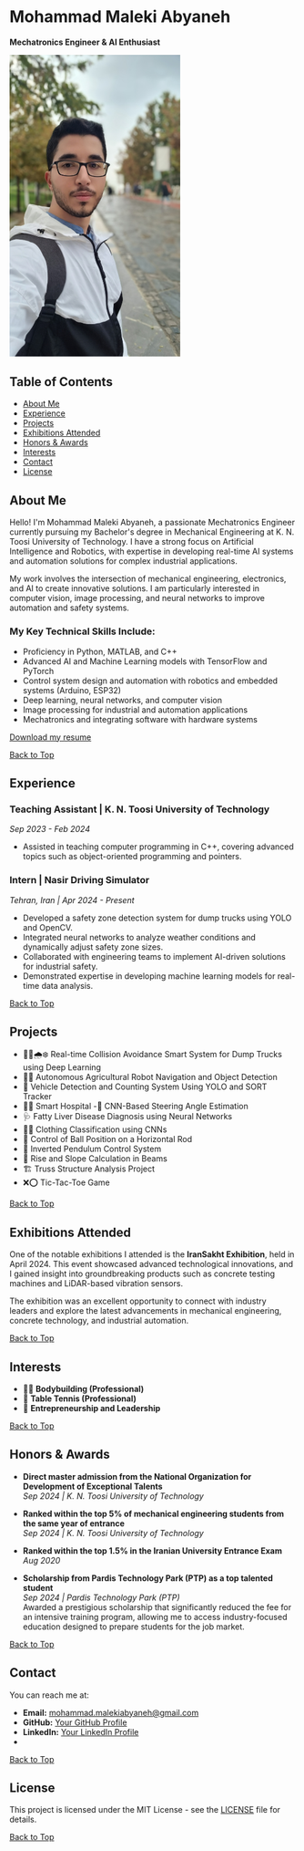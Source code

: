 # Mohammad Maleki Abyaneh
**Mechatronics Engineer & AI Enthusiast**

<img src="https://github.com/Abyaneh/MohammadMaleki/blob/main/photos/Personal_photo1.jpg" alt="Personal_Picture" width="300"/>

## Table of Contents
- [About Me](#about-me)
- [Experience](#experience)
- [Projects](#projects)
- [Exhibitions Attended](#exhibitions-attended)
- [Honors & Awards](#honors--awards)
- [Interests](#interests)
- [Contact](#contact)
- [License](#license)

## About Me
Hello! I'm Mohammad Maleki Abyaneh, a passionate Mechatronics Engineer currently pursuing my Bachelor's degree in Mechanical Engineering at K. N. Toosi University of Technology. I have a strong focus on Artificial Intelligence and Robotics, with expertise in developing real-time AI systems and automation solutions for complex industrial applications.

My work involves the intersection of mechanical engineering, electronics, and AI to create innovative solutions. I am particularly interested in computer vision, image processing, and neural networks to improve automation and safety systems.

### My Key Technical Skills Include:
- Proficiency in Python, MATLAB, and C++
- Advanced AI and Machine Learning models with TensorFlow and PyTorch
- Control system design and automation with robotics and embedded systems (Arduino, ESP32)
- Deep learning, neural networks, and computer vision
- Image processing for industrial and automation applications
- Mechatronics and integrating software with hardware systems

[Download my resume](link_to_your_resume) <!-- Replace with the actual link to your resume -->

[Back to Top](#table-of-contents)

## Experience
### Teaching Assistant | K. N. Toosi University of Technology
*Sep 2023 - Feb 2024*
- Assisted in teaching computer programming in C++, covering advanced topics such as object-oriented programming and pointers.

### Intern | Nasir Driving Simulator
*Tehran, Iran | Apr 2024 - Present*
- Developed a safety zone detection system for dump trucks using YOLO and OpenCV.
- Integrated neural networks to analyze weather conditions and dynamically adjust safety zone sizes.
- Collaborated with engineering teams to implement AI-driven solutions for industrial safety.
- Demonstrated expertise in developing machine learning models for real-time data analysis.

[Back to Top](#table-of-contents)

## Projects
- 🚜🔴🌧❄ Real-time Collision Avoidance Smart System for Dump Trucks using Deep Learning
- 🤖🍌 Autonomous Agricultural Robot Navigation and Object Detection
- 🚗 Vehicle Detection and Counting System Using YOLO and SORT Tracker
- 🤖🏨 Smart Hospital
-🚗 CNN-Based Steering Angle Estimation
- 🩺 Fatty Liver Disease Diagnosis using Neural Networks
- 👗👖 Clothing Classification using CNNs
- 🎱 Control of Ball Position on a Horizontal Rod
- 🎯 Inverted Pendulum Control System
- 📐 Rise and Slope Calculation in Beams
- 🏗 Truss Structure Analysis Project
- ❌⭕ Tic-Tac-Toe Game

[Back to Top](#table-of-contents)

## Exhibitions Attended
One of the notable exhibitions I attended is the **IranSakht Exhibition**, held in April 2024. This event showcased advanced technological innovations, and I gained insight into groundbreaking products such as concrete testing machines and LiDAR-based vibration sensors.

The exhibition was an excellent opportunity to connect with industry leaders and explore the latest advancements in mechanical engineering, concrete technology, and industrial automation.

[Back to Top](#table-of-contents)

## Interests
- 🏋️‍♂️ **Bodybuilding (Professional)**
- 🏓 **Table Tennis (Professional)**
- 🚀 **Entrepreneurship and Leadership**

[Back to Top](#table-of-contents)

## Honors & Awards
- **Direct master admission from the National Organization for Development of Exceptional Talents**  
  *Sep 2024 | K. N. Toosi University of Technology*

- **Ranked within the top 5% of mechanical engineering students from the same year of entrance**  
  *Sep 2024 | K. N. Toosi University of Technology*

- **Ranked within the top 1.5% in the Iranian University Entrance Exam**  
  *Aug 2020*

- **Scholarship from Pardis Technology Park (PTP) as a top talented student**  
  *Sep 2024 | Pardis Technology Park (PTP)*  
  Awarded a prestigious scholarship that significantly reduced the fee for an intensive training program, allowing me to access industry-focused education designed to prepare students for the job market.

[Back to Top](#table-of-contents)

## Contact
You can reach me at:
- **Email:** [mohammad.malekiabyaneh@gmail.com](mailto:mohammad.malekiabyaneh@gmail.com)
- **GitHub:** [Your GitHub Profile](https://github.com/Abyaneh) <!-- Replace with your GitHub profile link -->
- **LinkedIn:** [Your LinkedIn Profile](https://www.linkedin.com/in/your-profile) <!-- Replace with your LinkedIn profile link -->
- 
[Back to Top](#table-of-contents)

## License
This project is licensed under the MIT License - see the [LICENSE](https://github.com/Abyaneh/rotten_and_fresh/blob/main/LICENSE) file for details.

[Back to Top](#table-of-contents)
